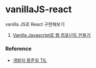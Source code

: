 # vanillaJS-react
vanilla JS로 React 구현해보기

1. [Vanilla Javascript로 웹 컴포넌트 만들기](https://junilhwang.github.io/TIL/Javascript/Design/Vanilla-JS-Component/#_3-%E1%84%86%E1%85%A9%E1%84%83%E1%85%B2%E1%86%AF%E1%84%92%E1%85%AA)



### Reference
- [개발자 황준일 TIL](https://junilhwang.github.io/TIL/)
